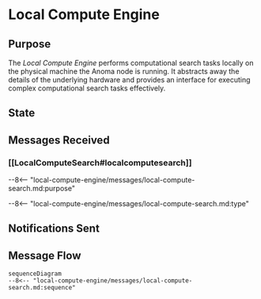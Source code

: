 <div class="engine">

# Local Compute Engine

## Purpose

<!-- --8<-- [start:purpose] -->

The *Local Compute Engine* performs computational search tasks locally on the physical machine the Anoma node is running. 
It abstracts away the details of the underlying hardware and 
provides an interface for executing complex computational search tasks effectively.

<!-- --8<-- [end:purpose] -->

## State


## Messages Received

### [[LocalComputeSearch#localcomputesearch]]

--8<-- "local-compute-engine/messages/local-compute-search.md:purpose"

--8<-- "local-compute-engine/messages/local-compute-search.md:type"


## Notifications Sent


## Message Flow


 <!-- --8<-- [start:messages] -->
 ```mermaid
 sequenceDiagram
 --8<-- "local-compute-engine/messages/local-compute-search.md:sequence"
 ```
 <!-- --8<-- [end:messages] -->

</div>